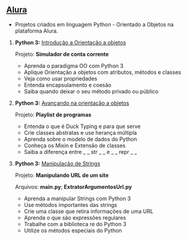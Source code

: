 ## [Alura](https://www.alura.com.br/)

   - Projetos criados em linguagem Python - Orientado a Objetos na plataforma Alura.

1. **Python 3:** [Introdução a Orientação a objetos](https://cursos.alura.com.br/course/python-3-intro-orientacao-objetos)

    Projeto: **Simulador de conta corrente**
   - Aprenda o paradigma OO com Python 3
   - Aplique Orientação a objetos com atributos, métodos e classes
   - Veja como usar propriedades
   - Entenda encapsulamento e coesão
   - Saiba quando deixar o seu método privado ou público
   
2. **Python 3:** [Avançando na orientação a objetos](https://cursos.alura.com.br/course/python-3-avancando-orientacao-objetos)

    Projeto: **Playlist de programas**
   - Entenda o que é Duck Typing e para que serve
   - Crie classes abstratas e use herança múltipla
   - Aprenda sobre o modelo de dados do Python
   - Conheça os Mixin e Extensão de classes
   - Saiba a diferença entre _ _ str _ _ e _ _ repr _ _

2. **Python 3:** [Manipulação de Strings](https://cursos.alura.com.br/course/python-manipulando-strings)

    Projeto: **Manipulando URL de um site**
    
    Arquivos: **main.py**; **ExtratorArgumentosUrl.py**
   - Aprenda a manipular Strings com Python 3
   - Use métodos importantes das strings
   - Crie uma classe que retira informações de uma URL
   - Aprenda o que são expressões regulares
   - Trabalhe com a biblioteca re do Python 3
   - Utilize os métodos especiais do Python
   
   









